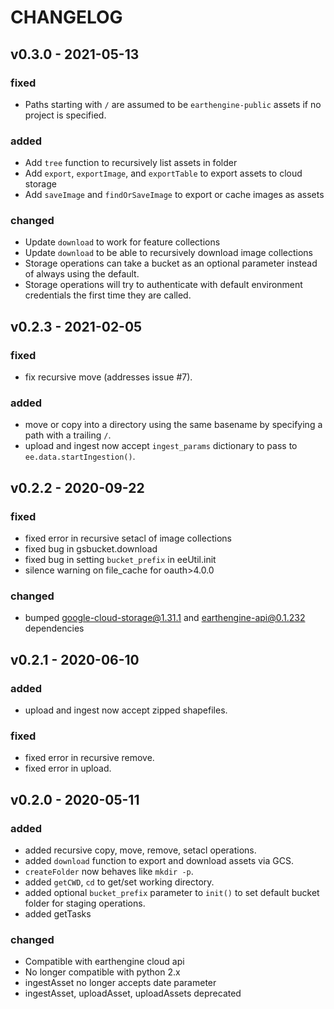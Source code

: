 # CHANGELOG

## v0.3.0 - 2021-05-13

### fixed
- Paths starting with `/` are assumed to be `earthengine-public` assets if no project is specified.

### added
- Add `tree` function to recursively list assets in folder
- Add `export`, `exportImage`, and `exportTable` to export assets to cloud storage
- Add `saveImage` and `findOrSaveImage` to export or cache images as assets

### changed
- Update `download` to work for feature collections
- Update `download` to be able to recursively download image collections
- Storage operations can take a bucket as an optional parameter instead of always using the default.
- Storage operations will try to authenticate with default environment credentials the first time they are called.


## v0.2.3 - 2021-02-05

### fixed
- fix recursive move (addresses issue #7).

### added
- move or copy into a directory using the same basename by specifying a path with a trailing `/`.
- upload and ingest now accept `ingest_params` dictionary to pass to `ee.data.startIngestion()`.

## v0.2.2 - 2020-09-22

### fixed
- fixed error in recursive setacl of image collections
- fixed bug in gsbucket.download
- fixed bug in setting `bucket_prefix` in eeUtil.init
- silence warning on file_cache for oauth>4.0.0

### changed
- bumped google-cloud-storage@1.31.1 and earthengine-api@0.1.232 dependencies

## v0.2.1 - 2020-06-10

### added
- upload and ingest now accept zipped shapefiles.

### fixed
- fixed error in recursive remove.
- fixed error in upload.

## v0.2.0 - 2020-05-11

### added
- added recursive copy, move, remove, setacl operations.
- added `download` function to export and download assets via GCS.
- `createFolder` now behaves like `mkdir -p`.
- added `getCWD`, `cd` to get/set working directory.
- added optional `bucket_prefix` parameter to `init()` to set default bucket
folder for staging operations.
- added getTasks

### changed
- Compatible with earthengine cloud api
- No longer compatible with python 2.x
- ingestAsset no longer accepts date parameter
- ingestAsset, uploadAsset, uploadAssets deprecated
